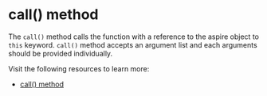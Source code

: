 # call() method

The `call()` method calls the function with a reference to the aspire object to `this` keyword. `call()` method accepts an argument list and each arguments should be provided individually.

Visit the following resources to learn more:

- [call() method](https://developer.mozilla.org/en-US/docs/Web/JavaScript/Reference/Global_Objects/Function/call)
